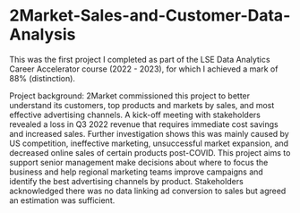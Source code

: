 # 2Market-Sales-and-Customer-Data-Analysis
This was the first project I completed as part of the LSE Data Analytics Career Accelerator course (2022 - 2023), for which I achieved a mark of 88% (distinction).

Project background: 2Market commissioned this project to better understand its customers, top products and markets by sales, and most effective advertising channels. A kick-off meeting with stakeholders revealed a loss in Q3 2022 revenue that requires immediate cost savings and increased sales. Further investigation shows this was mainly caused by US competition, ineffective marketing, unsuccessful market expansion, and decreased online sales of certain products post-COVID. This project aims to support senior management make decisions about where to focus the business and help regional marketing teams improve campaigns and identify the best advertising channels by product. Stakeholders acknowledged there was no data linking ad conversion to sales but agreed an estimation was sufficient.
